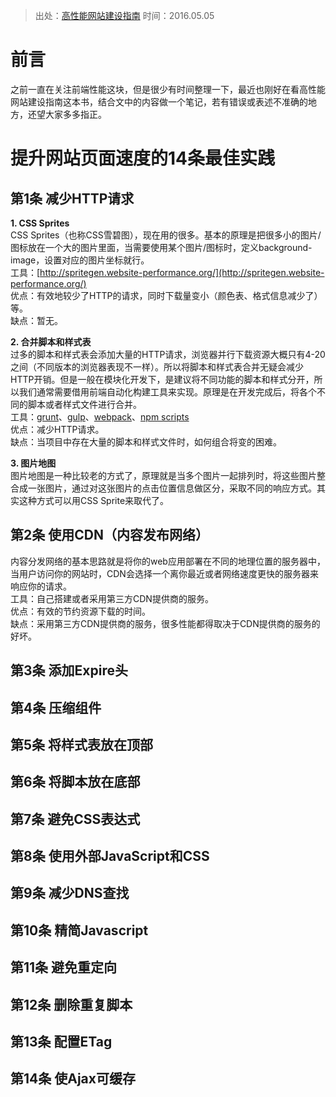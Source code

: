 > 出处：[高性能网站建设指南](https://book.douban.com/subject/2084131/)
> 时间：2016.05.05

# 前言
之前一直在关注前端性能这块，但是很少有时间整理一下，最近也刚好在看高性能网站建设指南这本书，结合文中的内容做一个笔记，若有错误或表述不准确的地方，还望大家多多指正。

# 提升网站页面速度的14条最佳实践

## 第1条 减少HTTP请求
  **1. CSS Sprites**  
  CSS Sprites（也称CSS雪碧图），现在用的很多。基本的原理是把很多小的图片/图标放在一个大的图片里面，当需要使用某个图片/图标时，定义background-image，设置对应的图片坐标就行。  
  工具：[http://spritegen.website-performance.org/](http://spritegen.website-performance.org/)  
  优点：有效地较少了HTTP的请求，同时下载量变小（颜色表、格式信息减少了）等。  
  缺点：暂无。

  **2. 合并脚本和样式表**  
  过多的脚本和样式表会添加大量的HTTP请求，浏览器并行下载资源大概只有4-20之间（不同版本的浏览器表现不一样）。所以将脚本和样式表合并无疑会减少HTTP开销。但是一般在模块化开发下，是建议将不同功能的脚本和样式分开，所以我们通常需要借用前端自动化构建工具来实现。原理是在开发完成后，将各个不同的脚本或者样式文件进行合并。  
  工具：[grunt](http://www.gruntjs.net/)、[gulp](http://www.gulpjs.com.cn/)、[webpack](http://webpack.github.io/)、[npm scripts](https://docs.npmjs.com/misc/scripts)  
  优点：减少HTTP请求。  
  缺点：当项目中存在大量的脚本和样式文件时，如何组合将变的困难。  

  **3. 图片地图**  
  图片地图是一种比较老的方式了，原理就是当多个图片一起排列时，将这些图片整合成一张图片，通过对这张图片的点击位置信息做区分，采取不同的响应方式。其实这种方式可以用CSS Sprite来取代了。  

## 第2条 使用CDN（内容发布网络）  
  内容分发网络的基本思路就是将你的web应用部署在不同的地理位置的服务器中，当用户访问你的网站时，CDN会选择一个离你最近或者网络速度更快的服务器来响应你的请求。  
  工具：自己搭建或者采用第三方CDN提供商的服务。  
  优点：有效的节约资源下载的时间。  
  缺点：采用第三方CDN提供商的服务，很多性能都得取决于CDN提供商的服务的好坏。  
  
## 第3条 添加Expire头

## 第4条 压缩组件

## 第5条 将样式表放在顶部

## 第6条 将脚本放在底部

## 第7条 避免CSS表达式

## 第8条 使用外部JavaScript和CSS

## 第9条 减少DNS查找

## 第10条 精简Javascript

## 第11条 避免重定向

## 第12条 删除重复脚本

## 第13条 配置ETag

## 第14条 使Ajax可缓存
